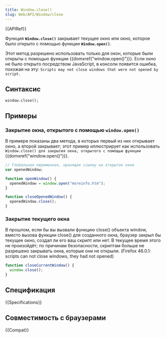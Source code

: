```yaml
---
title: Window.close()
slug: Web/API/Window/close
---
```


{{APIRef}}

Функция **`Window.close()`** закрывает текущее окно или окно, которое было открыто с помощью функции **`Window.open()`**.

Этот метод разрешено использовать только для окон, которые были открыты с помощью функции {{domxref("window.open()")}}. Если окно не было открыто посредством JavaScript, в консоли появится ошибка, похожая на эту: `Scripts may not close windows that were not opened by script.`

## Синтаксис

```
window.close();
```

## Примеры

### Закрытие окна, открытого с помощью `window.open()`

В примере показаны два метода, в которых первый из них открывает окно, а второй закрывает; этот пример иллюстрирует как использовать `Window.close() для закрытия окна, открытого с помощью функции` {{domxref("window.open()")}}.

```js
// Глобальная переменная, хранящая ссылку на открыток окно
var openedWindow;

function openWindow() {
  openedWindow = window.open("moreinfo.htm");
}

function closeOpenedWindow() {
  openedWindow.close();
}
```

### Закрытие текущего окна

В прошлом, если бы вы вызвали функцию close() объекта window, вместо вызова функции close() для созданного окна, браузер закрыл бы текущее окно, создал ли его ваш скрипт или нет. В текущее время этого не произойдёт; по причинам безопасности, скриптам больше не разрешено закрывать окна, которые они не открыли. (Firefox 46.0.1: scripts can not close windows, they had not opened)

```js
function closeCurrentWindow() {
  window.close();
}
```

## Спецификация

{{Specifications}}

## Совместимость с браузерами

{{Compat}}
